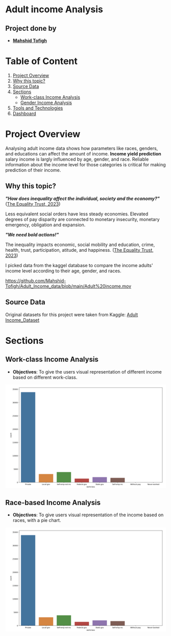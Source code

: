 # Adult income Analysis
## Project done by
- **[Mahshid Tofigh](https://github.com/Mahshid-Tofigh)**
# Table of Content
1. [Project Overview](#Project-Overview)
2. [Why this topic?](#why-this-topic?)
2. [Source Data](#Source-Data)
4. [Sections](#Sections)
    - [Work-class Income Analysis](#racial-income-analysis)
    - [Gender Income Analysis](#gender-income-analysis)
5. [Tools and Technologies](#tools-and-technologies)
6. [Dashboard](#Dashboard)
   
# Project Overview
Analysing adult income data shows how parameters like races, genders, and educations can affect the amount of income.
**Income yield prediction** salary income is largly influenced by age, gender, and race. Reliable information about the income level for those categories is critical for making prediction of their income.

## Why this topic?
***"How does inequality affect the individual, society and the economy?"*** ([The Equality Trust, 2023](https://equalitytrust.org.uk/about-inequality/impacts#:~:text=Less%20equal%20societies%20have%20less,financial%20crisis%2C%20debt%20and%20inflation.))

Less equivalent social orders have less steady economies. Elevated degrees of pay disparity are connected to monetary insecurity, monetary emergency, obligation and expansion.

***"We need bold actions!"***  

The inequality impacts economic, social mobility and education, crime, health, trust, participation, atitude, and happiness. ([The Equality Trust, 2023]([https://www.fao.org/state-of-food-security-nutrition/en/](https://equalitytrust.org.uk/about-inequality/impacts#:~:text=Less%20equal%20societies%20have%20less,financial%20crisis%2C%20debt%20and%20inflation.)https://equalitytrust.org.uk/about-inequality/impacts#:~:text=Less%20equal%20societies%20have%20less,financial%20crisis%2C%20debt%20and%20inflation.))

I picked data from the kaggel database to compare the income adults' income level according to their age, gender, and races.


https://github.com/Mahshid-Tofigh/Adult_Income_data/blob/main/Adult%20income.mov


## Source Data
Original datasets for this project were taken from Kaggle: [Adult Income_Dataset](https://www.kaggle.com/datasets/wenruliu/adult-income-dataset)
# Sections
## Work-class Income Analysis
- **Objectives**: To give the users visual representation of different income based on different work-class.
<p align="center">
  <img src="https://github.com/Mahshid-Tofigh/Adult_Income_data/blob/main/Work-class.png"
  width="600" 
  height=auto class="rounded">
</p>

## Race-based Income Analysis
- **Objectives**: To give users visual representation of the income based on races, with a pie chart.
<p align="center">
  <img src="https://github.com/Mahshid-Tofigh/Adult_Income_data/blob/main/Work-class.png"
  width="600" 
  height=auto class="rounded">
</p>





